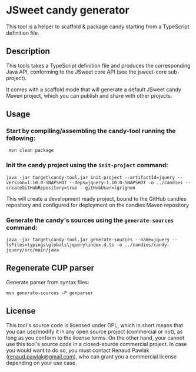 # JSweet candy generator

This tool is a helper to scaffold & package candy starting from a TypeScript definition file.

## Description

This tools takes a TypeScript definition file and produces the corresponding Java API, conforming to the JSweet core API (see the jsweet-core sub-project).

It comes with a scaffold mode that will generate a default JSweet candy Maven project, which you can publish and share with other projects.

## Usage 

### Start by compiling/assembling the candy-tool running the following: 
```
 mvn clean package
```

### Init the candy project using the `init-project` command:
```
java -jar target\candy-tool.jar init-project --artifactId=jquery --version=1.10.0-SNAPSHOT --deps=jquery:1.10.0-SNAPSHOT -o ../candies --createGitHubRepository=true --gitHubUser=lgrignon
```

This will create a development ready project, bound to the GitHub candies repository and configured for deployment on the candies Maven repository

### Generate the candy's sources using the `generate-sources` command: 

```
java -jar target\candy-tool.jar generate-sources --name=jquery --tsFiles=typings\globals\jquery\index.d.ts -o ../candies/candy-jquery/src/main/java  
```

## Regenerate CUP parser
Generate parser from syntax files:
```
mvn generate-sources -P genparser
```

## License

This tool's source code is licensed under GPL, which in short means that you can use/modify it in any open source project (commercial or not), as long as you conform to the license terms. On the other hand, your cannot use this tool's source code in a closed-source commercial project. In case you would want to do so, you must contact Renaud Pawlak (renaud.pawlak@gmail.com), who can grant you a commercial license depending on your use case.
